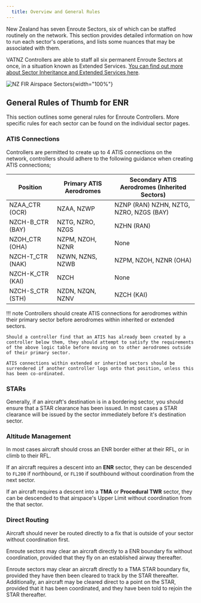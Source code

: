 ```yaml
---
  title: Overview and General Rules
---
```


New Zealand has seven Enroute Sectors, six of which can be staffed routinely on the network. This section provides detailed information on how to run each sector's operations, and lists some nuances that may be associated with them. 

VATNZ Controllers are able to staff all six permanent Enroute Sectors at once, in a situation known as Extended Services. [You can find out more about Sector Inheritance and Extended Services here](../controller-skills/inheritance-extending.md).


![NZ FIR Airspace Sectors](../assets/nz-fir-airspace.png){width="100%"}

## General Rules of Thumb for ENR

This section outlines some general rules for Enroute Controllers. More specific rules for each sector can be found on the individual sector pages.

### ATIS Connections

Controllers are permitted to create up to 4 ATIS connections on the network, controllers should adhere to the following guidance when creating ATIS connections;

| Position                   | Primary ATIS Aerodromes    | Secondary ATIS Aerodromes (Inherited Sectors)  |
| -------------------------- | -------------------------- | ---------------------------------------------- |
| NZAA_CTR (OCR)             | NZAA, NZWP                 | NZNP (RAN) NZHN, NZTG, NZRO, NZGS (BAY)        |
| NZCH-B_CTR (BAY)           | NZTG, NZRO, NZGS           | NZHN (RAN)                                     |
| NZOH_CTR (OHA)             | NZPM, NZOH, NZNR           | None                                           |
| NZCH-T_CTR (NAK)           | NZWN, NZNS, NZWB           | NZPM, NZOH, NZNR (OHA)                         |
| NZCH-K_CTR (KAI)           | NZCH                       | None                                           |
| NZCH-S_CTR (STH)           | NZDN, NZQN, NZNV           | NZCH (KAI)                                     |

!!! note
    Controllers should create ATIS connections for aerodromes within their primary sector before aerodromes within inherited or extended sectors. 
    
    Should a controller find that an ATIS has already been created by a controller below them, they should attempt to satisfy the requirements of the above logic table before moving on to other aerodromes outside of their primary sector.

    ATIS connections within extended or inherited sectors should be surrendered if another controller logs onto that position, unless this has been co-ordinated.



### STARs

Generally, if an aircraft's destination is in a bordering sector, you should ensure that a STAR clearance has been issued. In most cases a STAR clearance will be issued by the sector immediately before it's destination sector.

### Altitude Management

In most cases aircraft should cross an ENR border either at their RFL, or in climb to their RFL.

If an aircraft requires a descent into an **ENR** sector, they can be descended to `FL200` if northbound, or `FL190` if southbound without coordination from the next sector.

If an aircraft requires a descent into a **TMA** or **Procedural TWR** sector, they can be descended to that airspace's Upper Limit without coordination from the that sector.

### Direct Routing

Aircraft should never be routed directly to a fix that is outside of your sector without coordination first. 

Enroute sectors may clear an aircraft directly to a ENR boundary fix without coordination, provided that they fly on an established airway thereafter.

Enroute sectors may clear an aircraft directly to a TMA STAR boundary fix, provided they have then been cleared to track by the STAR thereafter. Additionally, an aircraft may be cleared direct to a point on the STAR, provided that it has been coordinated, and they have been told to rejoin the STAR thereafter.
